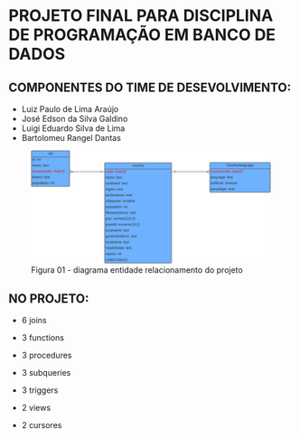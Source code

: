 # PROJETO FINAL PARA DISCIPLINA DE PROGRAMAÇÃO EM BANCO DE DADOS

<h2> COMPONENTES DO TIME DE DESEVOLVIMENTO: </h2>
<ul>
    <li> Luiz Paulo de Lima Araújo </li>
    <li> José Edson da Silva Galdino </li>
    <li> Luigi Eduardo Silva de Lima </li>
    <li> Bartolomeu Rangel Dantas </li>
</ul>


<figure>
    <img src="img/img.png" alt="diagramaER">
    <figcaption> Figura 01 - diagrama entidade relacionamento do projeto </figcaption>
</figure>

<h2> NO PROJETO: </h2>

<ul>
    <li> <p> 6 joins </p> </li>
    <li> <p> 3 functions </p> </li>
    <li> <p> 3 procedures </p> </li>
    <li> <p> 3 subqueries </p> </li>
    <li> <p> 3 triggers </p> </li>
    <li> <p> 2 views </p> </li>
    <li> <p> 2 cursores </p> </li>
</ul>


